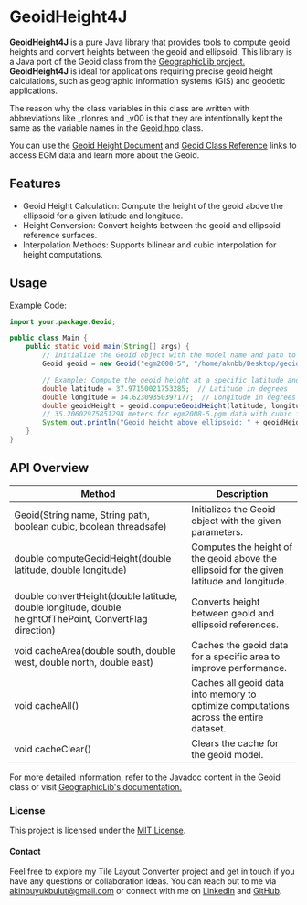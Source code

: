 GeoidHeight4J
==============

**GeoidHeight4J** is a pure Java library that provides tools to compute geoid heights
and convert heights between the geoid and ellipsoid. This library is a Java port
of the Geoid class from the [GeographicLib project.](https://geographiclib.sourceforge.io/) **GeoidHeight4J** is ideal for applications requiring precise geoid height calculations,
such as geographic information systems (GIS) and geodetic applications.

The reason why the class variables in this class are written with abbreviations like _rlonres and _v00 is that they are intentionally kept the same as the variable names in the [Geoid.hpp](https://github.com/ObjSal/GeographicLib/blob/master/include/GeographicLib/Geoid.hpp) class.

You can use the [Geoid Height Document](https://geographiclib.sourceforge.io/C++/doc/geoid.html) and [Geoid Class Reference](https://geographiclib.sourceforge.io/C++/doc/classGeographicLib_1_1Geoid.html) links to access EGM data and learn more about the Geoid.
 
Features
--------

- Geoid Height Calculation: Compute the height of the geoid above the ellipsoid
  for a given latitude and longitude.
- Height Conversion: Convert heights between the geoid and ellipsoid reference
  surfaces.
- Interpolation Methods: Supports bilinear and cubic interpolation for height
  computations.

Usage
-----

Example Code:

```java
import your.package.Geoid;

public class Main {
    public static void main(String[] args) {
        // Initialize the Geoid object with the model name and path to data
        Geoid geoid = new Geoid("egm2008-5", "/home/aknbb/Desktop/geoid-data", true, false);

        // Example: Compute the geoid height at a specific latitude and longitude
        double latitude = 37.97150021753285;  // Latitude in degrees
        double longitude = 34.62309350397177;  // Longitude in degrees
        double geoidHeight = geoid.computeGeoidHeight(latitude, longitude);
        // 35.20602975851298 meters for egm2008-5.pgm data with cubic interpolation
        System.out.println("Geoid height above ellipsoid: " + geoidHeight + " meters"); 
    }
}
```

API Overview
------------

| Method                                                                        | Description                                                                                |
|-------------------------------------------------------------------------------|--------------------------------------------------------------------------------------------|
| Geoid(String name, String path, boolean cubic, boolean threadsafe)            | Initializes the Geoid object with the given parameters.                                    |
| double computeGeoidHeight(double latitude, double longitude)                             | Computes the height of the geoid above the ellipsoid for the given latitude and longitude. |
| double convertHeight(double latitude, double longitude, double heightOfThePoint, ConvertFlag direction) | Converts height between geoid and ellipsoid references.                                    |
| void cacheArea(double south, double west, double north, double east)          | Caches the geoid data for a specific area to improve performance.                          |
| void cacheAll()                                                               | Caches all geoid data into memory to optimize computations across the entire dataset.    |
| void cacheClear()                                                             | Clears the cache for the geoid model.    |

For more detailed information, refer to the Javadoc content in the Geoid class or visit [GeographicLib's documentation.](https://geographiclib.sourceforge.io/C++/doc/classGeographicLib_1_1Geoid.html)

### License

This project is licensed under the [MIT License](LICENSE).

#### Contact
Feel free to explore my Tile Layout Converter project and get in touch if you have any questions or collaboration ideas. You can reach out to me via [akinbuyukbulut@gmail.com](mailto:akinbuyukbulut@gmail.com) or connect with me on [LinkedIn](https://www.linkedin.com/in/akinbuyukbulut/) and [GitHub](https://github.com/Aknbb).